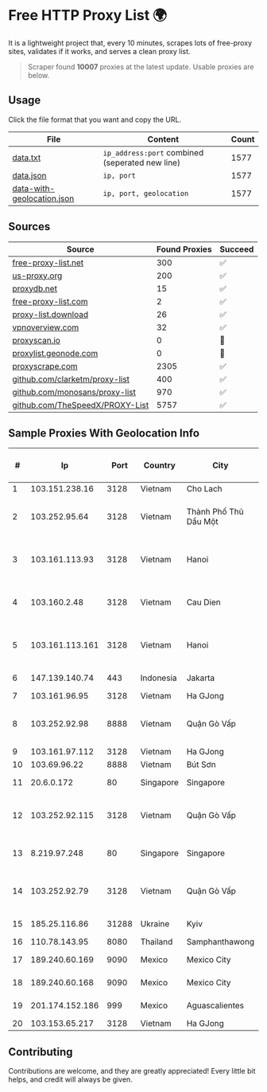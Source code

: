 
# Free HTTP Proxy List 🌍

It is a lightweight project that, every 10 minutes, scrapes lots of free-proxy sites, validates if it works, and serves a clean proxy list.


> Scraper found **10007** proxies at the latest update. Usable proxies are below.

## Usage

Click the file format that you want and copy the URL.


|File|Content|Count|
|----|-------|-----|
|[data.txt](https://raw.githubusercontent.com/themiralay/Proxy-List-World/master/data.txt)|`ip_address:port` combined (seperated new line)|1577|
|[data.json](https://raw.githubusercontent.com/themiralay/Proxy-List-World/master/data.json)|`ip, port`|1577|
|[data-with-geolocation.json](https://raw.githubusercontent.com/themiralay/Proxy-List-World/master/data-with-geolocation.json)|`ip, port, geolocation`|1577|

## Sources

|Source|Found Proxies|Succeed|
|------|-------------|-------|
|[free-proxy-list.net](https://free-proxy-list.net)|300|✅|
|[us-proxy.org](https://www.us-proxy.org)|200|✅|
|[proxydb.net](http://proxydb.net)|15|✅|
|[free-proxy-list.com](https://free-proxy-list.com/?page=&port=&type%5B%5D=http&type%5B%5D=https&up_time=0&search=Search)|2|✅|
|[proxy-list.download](https://www.proxy-list.download/HTTP)|26|✅|
|[vpnoverview.com](https://vpnoverview.com/privacy/anonymous-browsing/free-proxy-servers)|32|✅|
|[proxyscan.io](https://www.proxyscan.io)|0|🚫|
|[proxylist.geonode.com](https://proxylist.geonode.com/api/proxy-list?limit=300&page=1&sort_by=lastChecked&sort_type=desc&protocols=http,https)|0|🚫|
|[proxyscrape.com](https://api.proxyscrape.com/v2/?request=displayproxies&protocol=http&timeout=10000&country=all&ssl=all&anonymity=all)|2305|✅|
|[github.com/clarketm/proxy-list](https://raw.githubusercontent.com/clarketm/proxy-list/master/proxy-list-raw.txt)|400|✅|
|[github.com/monosans/proxy-list](https://raw.githubusercontent.com/monosans/proxy-list/main/proxies/http.txt)|970|✅|
|[github.com/TheSpeedX/PROXY-List](https://raw.githubusercontent.com/TheSpeedX/PROXY-List/master/http.txt)|5757|✅|


## Sample Proxies With Geolocation Info

|#|Ip|Port|Country|City|Internet Service Provider|
|-|--|----|-------|----|-------------------------|
|1|103.151.238.16|3128|Vietnam|Cho Lach|VIETBRANDS|
|2|103.252.95.64|3128|Vietnam|Thành Phố Thủ Dầu Một|Viet Digital Technology Liability Company|
|3|103.161.113.93|3128|Vietnam|Hanoi|Viet Digital Technology Liability Company|
|4|103.160.2.48|3128|Vietnam|Cau Dien|ITEXPERT Viet Nam Joint Stock Company|
|5|103.161.113.161|3128|Vietnam|Hanoi|Viet Digital Technology Liability Company|
|6|147.139.140.74|443|Indonesia|Jakarta|Alibaba.com LLC|
|7|103.161.96.95|3128|Vietnam|Ha GJong|MXGROUP|
|8|103.252.92.98|8888|Vietnam|Quận Gò Vấp|Viet Digital Technology Liability Company|
|9|103.161.97.112|3128|Vietnam|Ha GJong|MXGROUP|
|10|103.69.96.22|8888|Vietnam|Bút Sơn|VNCLOUD|
|11|20.6.0.172|80|Singapore|Singapore|Microsoft Corporation|
|12|103.252.92.115|3128|Vietnam|Quận Gò Vấp|Viet Digital Technology Liability Company|
|13|8.219.97.248|80|Singapore|Singapore|Alibaba (US) Technology Co., Ltd.|
|14|103.252.92.79|3128|Vietnam|Quận Gò Vấp|Viet Digital Technology Liability Company|
|15|185.25.116.86|31288|Ukraine|Kyiv|Hosting Ukraine LTD|
|16|110.78.143.95|8080|Thailand|Samphanthawong|CAT-BB|
|17|189.240.60.169|9090|Mexico|Mexico City|Uninet S.A. de C.V.|
|18|189.240.60.168|9090|Mexico|Mexico City|Uninet S.A. de C.V.|
|19|201.174.152.186|999|Mexico|Aguascalientes|Transtelco Inc|
|20|103.153.65.217|3128|Vietnam|Ha GJong|MAT-HN|



## Contributing

Contributions are welcome, and they are greatly appreciated! Every
little bit helps, and credit will always be given.

